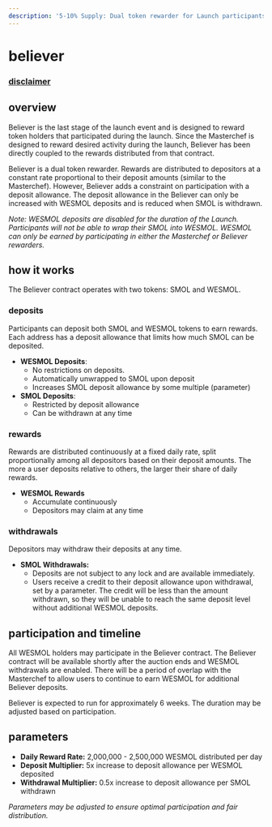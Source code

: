 ```yaml
---
description: '5-10% Supply: Dual token rewarder for Launch participants (custom contract)'
---
```


# believer

### [disclaimer](believer.md#disclaime)

## overview

Believer is the last stage of the launch event and is designed to reward token holders that participated during the launch. Since the Masterchef is designed to reward desired activity during the launch, Believer has been directly coupled to the rewards distributed from that contract.

Believer is a dual token rewarder. Rewards are distributed to depositors at a constant rate proportional to their deposit amounts (similar to the Masterchef). However, Believer adds a constraint on participation with a deposit allowance. The deposit allowance in the Believer can only be increased with WESMOL deposits and is reduced when SMOL is withdrawn.

_Note: WESMOL deposits are disabled for the duration of the Launch. Participants will not be able to wrap their SMOL into WESMOL. WESMOL can only be earned by participating in either the Masterchef or Believer rewarders._

## how it works

The Believer contract operates with two tokens: SMOL and WESMOL.

### deposits

Participants can deposit both SMOL and WESMOL tokens to earn rewards. Each address has a deposit allowance that limits how much SMOL can be deposited.

* **WESMOL Deposits**:
  * No restrictions on deposits.
  * Automatically unwrapped to SMOL upon deposit
  * Increases SMOL deposit allowance by some multiple (parameter)
* **SMOL Deposits**:
  * Restricted by deposit allowance
  * Can be withdrawn at any time

### **rewards**

Rewards are distributed continuously at a fixed daily rate, split proportionally among all depositors based on their deposit amounts. The more a user deposits relative to others, the larger their share of daily rewards.

* **WESMOL Rewards**
  * Accumulate continuously
  * Depositors may claim at any time

### **withdrawals**

Depositors may withdraw their deposits at any time.

* **SMOL Withdrawals:**
  * Deposits are not subject to any lock and are available immediately.
  * Users receive a credit to their deposit allowance upon withdrawal, set by a parameter. The credit will be less than the amount withdrawn, so they will be unable to reach the same deposit level without additional WESMOL deposits.

## participation and timeline

All WESMOL holders may participate in the Believer contract. The Believer contract will be available shortly after the auction ends and WESMOL withdrawals are enabled. There will be a period of overlap with the Masterchef to allow users to continue to earn WESMOL for additional Believer deposits.

Believer is expected to run for approximately 6 weeks. The duration may be adjusted based on participation.

## parameters

* **Daily Reward Rate:** 2,000,000 - 2,500,000 WESMOL distributed per day
* **Deposit Multiplier:** 5x increase to deposit allowance per WESMOL deposited
* **Withdrawal Multiplier:** 0.5x increase to deposit allowance per SMOL withdrawn

_Parameters may be adjusted to ensure optimal participation and fair distribution._
